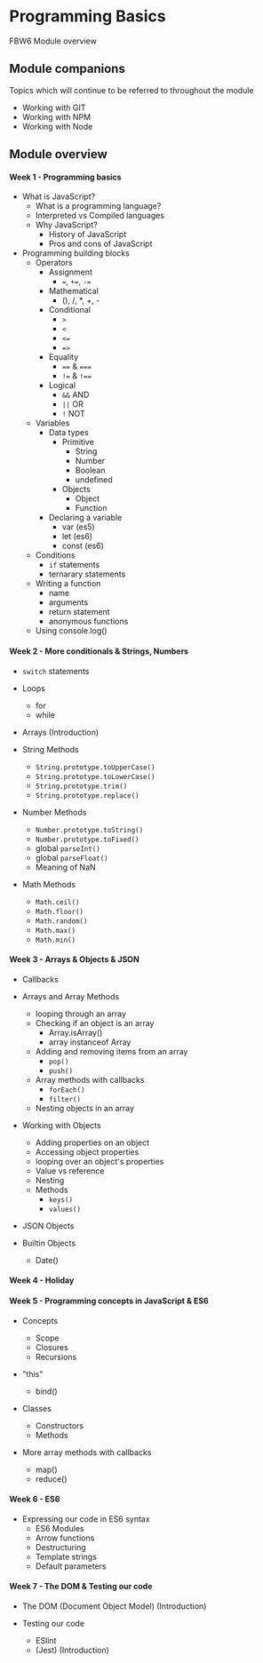 # Programming Basics

FBW6 Module overview

## Module companions

Topics which will continue to be referred to throughout the module

- Working with GIT
- Working with NPM
- Working with Node

## Module overview

#### Week 1 - Programming basics

+ What is JavaScript?
    - What is a programming language?
    - Interpreted vs Compiled languages
    + Why JavaScript?
        - History of JavaScript
        - Pros and cons of JavaScript
+ Programming building blocks
    + Operators
        + Assignment
            - `=`, `+=`, `-=`
        + Mathematical
            - (), /, *, +, -
        + Conditional
            - `>`
            - `<`
            - `<=`
            - `=>`
        + Equality
            - `==` & `===`
            - `!=` & `!==`
        + Logical
            - `&&` AND
            - `||` OR
            - `!` NOT
    + Variables
        + Data types
            + Primitive
                - String
                - Number
                - Boolean
                - undefined
            + Objects
                - Object
                - Function
        + Declaring a variable
            - var (es5)
            - let (es6)
            - const (es6)
    + Conditions
        - `if` statements
        - ternarary statements
    + Writing a function
        - name
        - arguments
        - return statement
        - anonymous functions
    + Using console.log()

#### Week 2 - More conditionals & Strings, Numbers

+ `switch` statements
    
+ Loops
    - for
    - while
    
+ Arrays (Introduction)
    
+ String Methods
    - `String.prototype.toUpperCase()`
    - `String.prototype.toLowerCase()`
    - `String.prototype.trim()`
    - `String.prototype.replace()`

+ Number Methods
    - `Number.prototype.toString()`
    - `Number.prototype.toFixed()`
    - global `parseInt()`
    - global `parseFloat()`
    - Meaning of NaN
    
+ Math Methods
    - `Math.ceil()`
    - `Math.floor()`
    - `Math.random()`
    - `Math.max()`
    - `Math.min()`

#### Week 3 - Arrays & Objects & JSON

+ Callbacks

+ Arrays and Array Methods
    + looping through an array
    + Checking if an object is an array
        - Array.isArray()
        - array instanceof Array
    + Adding and removing items from an array
        - `pop()`
        - `push()`
    + Array methods with callbacks
        - `forEach()`
        - `filter()`
    + Nesting objects in an array

+ Working with Objects
    - Adding properties on an object
    - Accessing object properties
    - looping over an object's properties
    - Value vs reference
    - Nesting
    + Methods
        - `keys()`
        - `values()`
        
+ JSON Objects

+ Builtin Objects
    - Date()

#### Week 4 - Holiday


#### Week 5 - Programming concepts in JavaScript & ES6

+ Concepts
    - Scope
    - Closures
    - Recursions

+ "this"
    - bind()
    
+ Classes
    - Constructors
    - Methods

+ More array methods with callbacks
    - map()
    - reduce()

#### Week 6 - ES6

+ Expressing our code in ES6 syntax
    - ES6 Modules
    - Arrow functions
    - Destructuring
    - Template strings
    - Default parameters

#### Week 7 - The DOM & Testing our code

+ The DOM (Document Object Model) (Introduction)

+ Testing our code
    - ESlint
    - (Jest) (Introduction)
